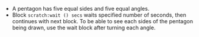   -   A pentagon has five equal sides and five equal angles.
  -   Block `scratch:wait () secs` waits specified number of seconds, then continues with next block. To be able to see each sides of the pentagon being drawn, use the wait block after turning each angle. 
